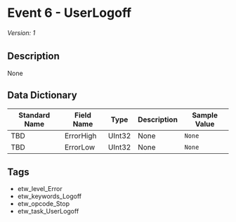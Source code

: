 # Event 6 - UserLogoff
###### Version: 1

## Description
None

## Data Dictionary
|Standard Name|Field Name|Type|Description|Sample Value|
|---|---|---|---|---|
|TBD|ErrorHigh|UInt32|None|`None`|
|TBD|ErrorLow|UInt32|None|`None`|

## Tags
* etw_level_Error
* etw_keywords_Logoff
* etw_opcode_Stop
* etw_task_UserLogoff